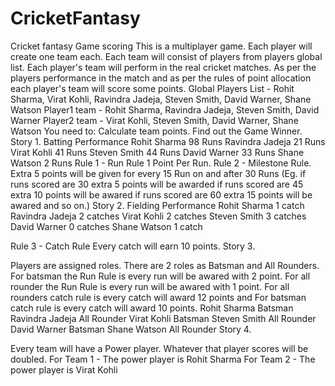 # CricketFantasy

Cricket fantasy Game scoring 
This is a multiplayer game. Each player will create one team each. Each team will consist of players from players global list.
Each player's team will perform in the real cricket matches. As per the players performance in the match and as per the rules of 
point allocation each player's team will score some points. 
Global Players List - Rohit Sharma, Virat Kohli, Ravindra Jadeja, Steven Smith, David Warner, Shane Watson 
Player1 team - Rohit Sharma, Ravindra Jadeja, Steven Smith, David Warner
Player2 team - Virat Kohli, Steven Smith, David Warner, Shane Watson
You need to: 
  Calculate team points.
  Find out the Game Winner. 
Story 1.
  Batting Performance
    Rohit Sharma     98 Runs 
    Ravindra Jadeja  21 Runs
    Virat Kohli     41 Runs
    Steven Smith     44 Runs
    David Warner     33 Runs 
    Shane Watson      2 Runs 
  Rule 1 - Run Rule
    1 Point Per Run.
  Rule 2 - Milestone Rule.
    Extra 5 points will be given for every 15 Run on and after 30 Runs 
    (Eg. if runs scored are 30 extra 5 points will be awarded 
         if runs scored are 45 extra 10 points will be awared
         if runs scored are 60 extra 15 points will be awared and so on.)
Story 2. 
  Fielding Performance
    Rohit Sharma     1  catch 
    Ravindra Jadeja  2  catches
    Virat Kohli      2  catches
    Steven Smith     3  catches
    David Warner     0  catches 
    Shane Watson     1  catch 
 
  Rule 3 - Catch Rule
    Every catch will earn 10 points. 
Story 3. 
  
  Players are assigned roles. There are 2 roles as Batsman and All Rounders.
  For batsman the Run Rule is every run will be awared with 2 point. 
  For all rounder the Run Rule is every run will be awared with 1 point. 
  For all rounders catch rule is every catch will award 12 points and 
  For batsman catch rule is every catch will award 10 points.
  Rohit Sharma     Batsman 
  Ravindra Jadeja  All Rounder
  Virat Kohli      Batsman
  Steven Smith     All Rounder
  David Warner     Batsman 
  Shane Watson     All Rounder 
Story 4.
  
  Every team will have a Power player. Whatever that player scores will be doubled.
  For Team 1 - The power player is Rohit Sharma
  For Team 2 - The power player is Virat Kohli
